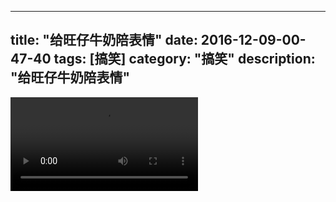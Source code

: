 
---
title: "给旺仔牛奶陪表情"
date: 2016-12-09-00-47-40
tags: [搞笑]
category: "搞笑"
description: "给旺仔牛奶陪表情"
---
<video src="http://ohtsqip0g.bkt.clouddn.com/给旺仔牛奶陪表情-搞笑-搞笑.mp4" controls="controls"></video>
